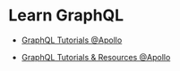 # Learn GraphQL

 - [GraphQL Tutorials @Apollo](https://www.apollographql.com/tutorials/)

 - [GraphQL Tutorials & Resources @Apollo](https://www.apollographql.com/tutorials/browse)

